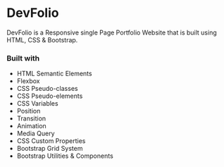 # DevFolio
DevFolio is a Responsive single Page Portfolio Website that is built using HTML, CSS & Bootstrap.

### Built with

- HTML Semantic Elements
- Flexbox
- CSS Pseudo-classes
- CSS Pseudo-elements
- CSS Variables
- Position
- Transition
- Animation
- Media Query
- CSS Custom Properties
- Bootstrap Grid System
- Bootstrap Utilities & Components
